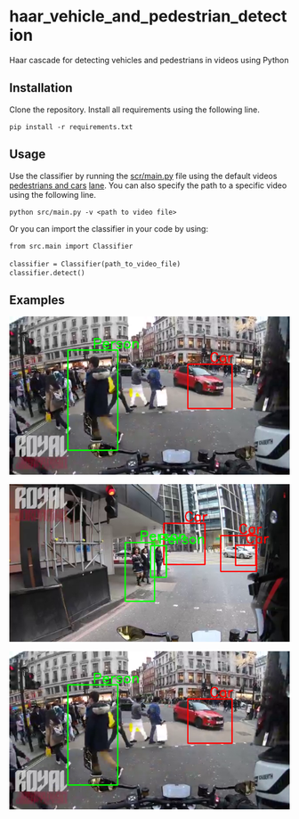 # haar_vehicle_and_pedestrian_detection
Haar cascade for detecting vehicles and pedestrians in videos using Python

## Installation

Clone the repository. Install all requirements using the following line.

```
pip install -r requirements.txt
```

## Usage

Use the classifier by running the [scr/main.py](src/main.py) file using the default videos [pedestrians and cars](videos/ped.mp4) [lane](videos/test.mp4). You can also specify the path to a specific video using the following line.

```
python src/main.py -v <path to video file>
```

Or you can import the classifier in your code by using:

```
from src.main import Classifier

classifier = Classifier(path_to_video_file)
classifier.detect()
```

## Examples
<div>
  <p align="center">
    <img src="img/example.png"/>
  </p>
  <p align="center">
    <img src="img/example1.png"/>
  </p>
  <p align="center">
    <img src="img/example2.png"/>
  </p>
</div>
